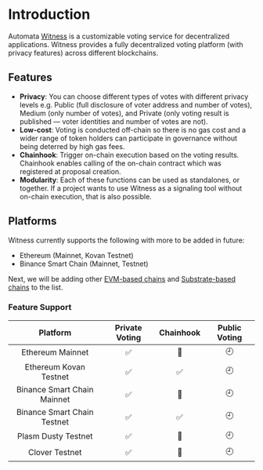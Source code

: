 # Introduction

Automata [Witness](https://witness.ata.network) is a customizable voting service for decentralized applications. Witness provides a fully decentralized voting platform (with privacy features) across different blockchains.

## Features

* **Privacy**: You can choose different types of votes with different privacy levels e.g. Public (full disclosure of voter address and number of votes), Medium (only number of votes), and Private (only voting result is published — voter identities and number of votes are not).
* **Low-cost**: Voting is conducted off-chain so there is no gas cost and a wider range of token holders can participate in governance without being deterred by high gas fees.
* **Chainhook**: Trigger on-chain execution based on the voting results. Chainhook enables calling of the on-chain contract which was registered at proposal creation.
* **Modularity**: Each of these functions can be used as standalones, or together. If a project wants to use Witness as a signaling tool without on-chain execution, that is also possible.

## Platforms

Witness currently supports the following with more to be added in future:

* Ethereum (Mainnet, Kovan Testnet)
* Binance Smart Chain (Mainnet, Testnet)

Next, we will be adding other [EVM-based chains][evm-chains] and [Substrate-based chains][substrate-chains] to the list.

### Feature Support

|          Platform           |   Private Voting   |     Chainhook      | Public Voting |
|:---------------------------:|:------------------:|:------------------:|:-------------:|
|      Ethereum Mainnet       | :white_check_mark: |   :construction:   |   :clock9:    |
|   Ethereum Kovan Testnet    | :white_check_mark: | :white_check_mark: |   :clock9:    |
| Binance Smart Chain Mainnet | :white_check_mark: |   :construction:   |   :clock9:    |
| Binance Smart Chain Testnet | :white_check_mark: | :white_check_mark: |   :clock9:    |
| Plasm Dusty Testnet | :white_check_mark: |   :construction:   |   :clock9:    |
| Clover Testnet      | :white_check_mark: |   :construction:   |   :clock9:    |

[evm-chains]: https://chainlist.org/
[substrate-chains]: https://polkaproject.com/#/projects?cateID=1&tagID=0
